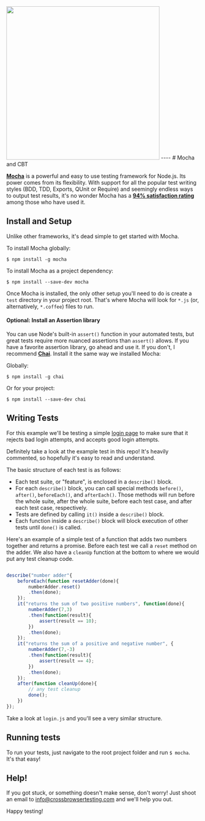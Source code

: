 <img src="https://crossbrowsertesting.com/design/images/brand/cbt-sb-logo.svg" width="400px">
----
# Mocha and CBT

[**Mocha**](http://mochajs.org/) is a powerful and easy to use testing framework for Node.js. Its power comes from its flexibility. With support for all the popular test writing styles (BDD, TDD, Exports, QUnit or Require) and seemingly endless ways to output test results, it's no wonder Mocha has a [**94% satisfaction rating**](http://stateofjs.com/2016/testing/) among those who have used it.

## Install and Setup

Unlike other frameworks, it's dead simple to get started with Mocha. 

To install Mocha globally:
```
$ npm install -g mocha
```

To install Mocha as a project dependency:
```
$ npm install --save-dev mocha
```

Once Mocha is installed, the only other setup you'll need to do is create a `test` directory in your project root. That's where Mocha will look for `*.js` (or, alternatively, `*.coffee`) files to run.

#### Optional: Install an Assertion library

You can use Node's built-in `assert()` function in your automated tests, but great tests require more nuanced assertions than `assert()` allows. If you have a favorite assertion library, go ahead and use it. If you don't, I recommend [**Chai**](http://chaijs.com/api/assert/). Install it the same way we installed Mocha: 

Globally:

```
$ npm install -g chai
```

Or for your project:

```
$ npm install --save-dev chai
```

## Writing Tests

For this example we'll be testing a simple [login page](https://crossbrowsertesting.github.io/login-form.html) to make sure that it rejects bad login attempts, and accepts good login attempts.

Definitely take a look at the example test in this repo! It's heavily commented, so hopefully it's easy to read and understand. 

The basic structure of each test is as follows:

* Each test suite, or "feature", is enclosed in a `describe()` block.
* For each `describe()` block, you can call special methods `before()`, `after()`, `beforeEach()`, and `afterEach()`. Those methods will run before the whole suite, after the whole suite, before each test case, and after each test case, respectively.
* Tests are defined by calling `it()` inside a `describe()` block.
* Each function inside a `describe()` block will block execution of other tests until `done()` is called.

Here's an example of a simple test of a function that adds two numbers together and returns a promise. Before each test we call a `reset` method on the adder. We also have a `cleanUp` function at the bottom to where we would put any test cleanup code.

```javascript

describe("number adder"{
    beforeEach(function resetAdder(done){
        numberAdder.reset()
        .then(done);
    });
    it("returns the sum of two positive numbers", function(done){
        numberAdder(7,3)
        .then(function(result){
            assert(result == 10);
        })
        .then(done);
    });
    it("returns the sum of a positive and negative number", {
        numberAdder(7,-3)
        .then(function(result){
            assert(result == 4);
        })
        .then(done);
    });
    after(function cleanUp(done){
        // any test cleanup
        done();
    })
});
```

Take a look at `login.js` and you'll see a very similar structure.

## Running tests

To run your tests, just navigate to the root project folder and run `$ mocha`. It's that easy!

## Help!

If you got stuck, or something doesn't make sense, don't worry! Just shoot an email to info@crossbrowsertesting.com and we'll help you out.

Happy testing!
